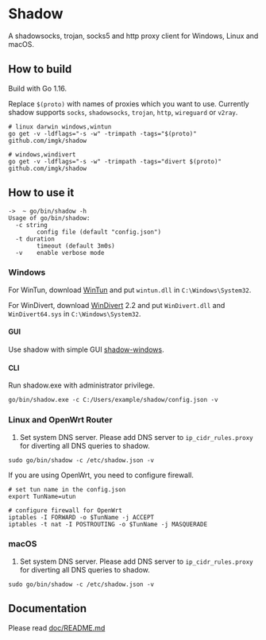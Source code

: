 # Shadow

A shadowsocks, trojan, socks5 and http proxy client for Windows, Linux and macOS.

## How to build

Build with Go 1.16.

Replace `$(proto)` with names of proxies which you want to use. Currently shadow supports `socks`, `shadowsocks`, `trojan`, `http`, `wireguard` or `v2ray`.

```
# linux darwin windows,wintun
go get -v -ldflags="-s -w" -trimpath -tags="$(proto)" github.com/imgk/shadow

# windows,windivert
go get -v -ldflags="-s -w" -trimpath -tags="divert $(proto)" github.com/imgk/shadow
```

## How to use it

```
->  ~ go/bin/shadow -h
Usage of go/bin/shadow:
  -c string
        config file (default "config.json")
  -t duration
        timeout (default 3m0s)
  -v    enable verbose mode
```

### Windows

For WinTun, download [WinTun](https://www.wintun.net) and put `wintun.dll` in `C:\Windows\System32`.

For WinDivert, download [WinDivert](https://www.reqrypt.org/windivert.html) 2.2 and put `WinDivert.dll` and `WinDivert64.sys` in `C:\Windows\System32`.

#### GUI

Use shadow with simple GUI [shadow-windows](https://github.com/imgk/shadow-windows).

#### CLI

Run shadow.exe with administrator privilege.

```
go/bin/shadow.exe -c C:/Users/example/shadow/config.json -v
```

### Linux and OpenWrt Router

1. Set system DNS server. Please add DNS server to `ip_cidr_rules.proxy` for diverting all DNS queries to shadow.

```
sudo go/bin/shadow -c /etc/shadow.json -v
```

If you are using OpenWrt, you need to configure firewall.

```
# set tun name in the config.json
export TunName=utun

# configure firewall for OpenWrt
iptables -I FORWARD -o $TunName -j ACCEPT
iptables -t nat -I POSTROUTING -o $TunName -j MASQUERADE
```

### macOS

1. Set system DNS server. Please add DNS server to `ip_cidr_rules.proxy` for diverting all DNS queries to shadow.

```
sudo go/bin/shadow -c /etc/shadow.json -v
```

## Documentation

Please read [doc/README.md](https://github.com/imgk/shadow/blob/main/doc/README.md)
